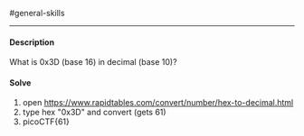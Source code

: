 #general-skills
<hr>

#### Description

What is 0x3D (base 16) in decimal (base 10)?

#### Solve
1. open https://www.rapidtables.com/convert/number/hex-to-decimal.html
2. type hex "0x3D" and convert (gets 61)
3. picoCTF{61}